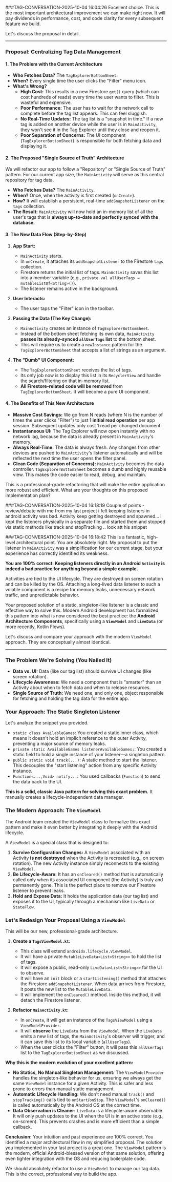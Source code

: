 
###TAG-CONVERSATION-2025-10-04 16:04:26
Excellent choice. This is the most important architectural improvement we can make right now. It will pay dividends in performance, cost, and code clarity for every subsequent feature we build.

Let's discuss the proposal in detail.

---

### **Proposal: Centralizing Tag Data Management**

#### **1. The Problem with the Current Architecture**

*   **Who Fetches Data?** The `TagExplorerBottomSheet`.
*   **When?** Every single time the user clicks the "Filter" menu icon.
*   **What's Wrong?**
    *   **High Cost:** This results in a new Firestore `get()` query (which can cost hundreds of reads) every time the user wants to filter. This is wasteful and expensive.
    *   **Poor Performance:** The user has to wait for the network call to complete before the tag list appears. This can feel sluggish.
    *   **No Real-Time Updates:** The tag list is a "snapshot in time." If a new tag is added on another device while the user is in `MainActivity`, they won't see it in the Tag Explorer until they close and reopen it.
    *   **Poor Separation of Concerns:** The UI component (`TagExplorerBottomSheet`) is responsible for both fetching data and displaying it.

#### **2. The Proposed "Single Source of Truth" Architecture**

We will refactor our app to follow a "Repository" or "Single Source of Truth" pattern. For our current app size, the `MainActivity` will serve as this central repository for tag data.

*   **Who Fetches Data?** The `MainActivity`.
*   **When?** Once, when the activity is first created (`onCreate`).
*   **How?** It will establish a persistent, real-time `addSnapshotListener` on the `tags` collection.
*   **The Result:** `MainActivity` will now hold an in-memory list of all the user's tags that is **always up-to-date and perfectly synced with the database.**

#### **3. The New Data Flow (Step-by-Step)**

1.  **App Start:**
    *   `MainActivity` starts.
    *   In `onCreate`, it attaches its `addSnapshotListener` to the Firestore `tags` collection.
    *   Firestore returns the initial list of tags. `MainActivity` saves this list into a member variable (e.g., `private val allUserTags = mutableListOf<String>()`).
    *   The listener remains active in the background.

2.  **User Interacts:**
    *   The user taps the "Filter" icon in the toolbar.

3.  **Passing the Data (The Key Change):**
    *   `MainActivity` creates an instance of `TagExplorerBottomSheet`.
    *   Instead of the bottom sheet fetching its own data, `MainActivity` **passes its already-synced `allUserTags` list** to the bottom sheet.
    *   This will require us to create a `newInstance` pattern for the `TagExplorerBottomSheet` that accepts a list of strings as an argument.

4.  **The "Dumb" UI Component:**
    *   The `TagExplorerBottomSheet` receives the list of tags.
    *   Its only job now is to display this list in its `RecyclerView` and handle the search/filtering on that in-memory list.
    *   **All Firestore-related code will be removed** from `TagExplorerBottomSheet`. It will become a pure UI component.

#### **4. The Benefits of This New Architecture**

*   **Massive Cost Savings:** We go from N reads (where N is the number of times the user clicks "Filter") to just **1 initial read operation** per app session. Subsequent updates only cost 1 read per changed document.
*   **Instantaneous UI:** The Tag Explorer will now open instantly with no network lag, because the data is already present in `MainActivity`'s memory.
*   **Always Real-Time:** The data is always fresh. Any changes from other devices are pushed to `MainActivity`'s listener automatically and will be reflected the next time the user opens the filter panel.
*   **Clean Code (Separation of Concerns):** `MainActivity` becomes the data controller. `TagExplorerBottomSheet` becomes a dumb and highly reusable view. This makes the code easier to read, debug, and maintain.

This is a professional-grade refactoring that will make the entire application more robust and efficient. What are your thoughts on this proposed implementation plan?


###TAG-CONVERSATION-2025-10-04 16:18:19
Couple of points - review/debate with me
from my last project i felt keeping listeners in android activity was bad. Activity keep getting destroyed and spawned... i kept the listeners physically in a separate file and started them and stopped via static methods like track and stopTracking ..
look att his snippet
<wordkons my lister snippet>


###TAG-CONVERSATION-2025-10-04 16:18:42
This is a fantastic, high-level architectural point. You are absolutely right. My proposal to put the listener in `MainActivity` was a simplification for our current stage, but your experience has correctly identified its weakness.

**You are 100% correct: Keeping listeners directly in an Android `Activity` is indeed a bad practice for anything beyond a simple example.**

Activities are tied to the UI lifecycle. They are destroyed on screen rotation and can be killed by the OS. Attaching a long-lived data listener to such a volatile component is a recipe for memory leaks, unnecessary network traffic, and unpredictable behavior.

Your proposed solution of a static, singleton-like listener is a classic and effective way to solve this. Modern Android development has formalized this pattern into what is now considered the best practice: the **Android Architecture Components**, specifically using a **`ViewModel`** and **`LiveData`** (or more recently, Kotlin Flows).

Let's discuss and compare your approach with the modern `ViewModel` approach. They are conceptually almost identical.

---

### **The Problem We're Solving (You Nailed It)**

*   **Data vs. UI:** Data (like our tag list) should survive UI changes (like screen rotation).
*   **Lifecycle Awareness:** We need a component that is "smarter" than an Activity about when to fetch data and when to release resources.
*   **Single Source of Truth:** We need one, and only one, object responsible for fetching and holding the tag data for the entire app.

### **Your Approach: The Static Singleton Listener**

Let's analyze the snippet you provided.
*   `static class AvailableGames`: You created a static inner class, which means it doesn't hold an implicit reference to the outer Activity, preventing a major source of memory leaks.
*   `private static AvailableGames listenerAvailableGames;`: You created a static field to hold a single instance of your listener—a singleton pattern.
*   `public static void track(...)`: A static method to start the listener. This decouples the "start listening" action from any specific Activity instance.
*   `Function<...,Void> notify...`: You used callbacks (`Function`) to send the data back to the UI.

**This is a solid, classic Java pattern for solving this exact problem.** It manually creates a lifecycle-independent data manager.

### **The Modern Approach: The `ViewModel`**

The Android team created the `ViewModel` class to formalize this exact pattern and make it even better by integrating it deeply with the Android lifecycle.

A `ViewModel` is a special class that is designed to:
1.  **Survive Configuration Changes:** A `ViewModel` associated with an Activity **is not destroyed** when the Activity is recreated (e.g., on screen rotation). The new Activity instance simply reconnects to the existing `ViewModel`.
2.  **Be Lifecycle-Aware:** It has an `onCleared()` method that is automatically called only when its associated UI component (the Activity) is truly and permanently gone. This is the perfect place to remove our Firestore listener to prevent leaks.
3.  **Hold and Expose Data:** It holds the application data (our tag list) and exposes it to the UI, typically through a mechanism like `LiveData` or `StateFlow`.

### **Let's Redesign Your Proposal Using a `ViewModel`**

This will be our new, professional-grade architecture.

1.  **Create a `TagsViewModel.kt`:**
    *   This class will extend `androidx.lifecycle.ViewModel`.
    *   It will have a private `MutableLiveData<List<String>>` to hold the list of tags.
    *   It will expose a public, read-only `LiveData<List<String>>` for the UI to observe.
    *   It will have an `init` block or a `startListening()` method that attaches the Firestore `addSnapshotListener`. When data arrives from Firestore, it posts the new list to the `MutableLiveData`.
    *   It will implement the `onCleared()` method. Inside this method, it will detach the Firestore listener.

2.  **Refactor `MainActivity.kt`:**
    *   In `onCreate`, it will get an instance of the `TagsViewModel` using a `ViewModelProvider`.
    *   It will **observe** the `LiveData` from the `ViewModel`. When the `LiveData` emits a new list of tags, the `MainActivity`'s observer will trigger, and it can save this list to its local variable (`allUserTags`).
    *   When the user clicks the "Filter" button, it will pass this `allUserTags` list to the `TagExplorerBottomSheet` as we discussed.

**Why this is the modern evolution of your excellent pattern:**

*   **No Statics, No Manual Singleton Management:** The `ViewModelProvider` handles the singleton-like behavior for us, ensuring we always get the same `ViewModel` instance for a given Activity. This is safer and less prone to errors than manual static management.
*   **Automatic Lifecycle Handling:** We don't need manual `track()` and `stopTracking()` calls tied to `onStart`/`onStop`. The `ViewModel`'s `onCleared()` is called automatically by the Android OS at the correct time.
*   **Data Observation is Cleaner:** `LiveData` is a lifecycle-aware observable. It will only push updates to the UI when the UI is in an active state (e.g., on-screen). This prevents crashes and is more efficient than a simple callback.

**Conclusion:** Your intuition and past experience are 100% correct. You identified a major architectural flaw in my simplified proposal. The solution you implemented in your last project is a great one. The `ViewModel` pattern is the modern, official Android-blessed version of that same solution, offering even tighter integration with the OS and reducing boilerplate code.

We should absolutely refactor to use a `ViewModel` to manage our tag data. This is the correct, professional way to build the app.


